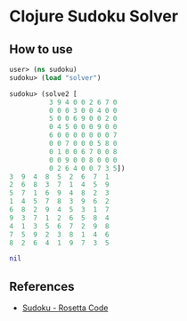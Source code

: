 # Clojure Sudoku Solver

## How to use

```clj
user> (ns sudoku)
sudoku> (load "solver")

sudoku> (solve2 [
          3 9 4 0 0 2 6 7 0
          0 0 0 3 0 0 4 0 0
          5 0 0 6 9 0 0 2 0
          0 4 5 0 0 0 9 0 0
          6 0 0 0 0 0 0 0 7
          0 0 7 0 0 0 5 8 0
          0 1 0 0 6 7 0 0 8
          0 0 9 0 0 8 0 0 0
          0 2 6 4 0 0 7 3 5])
3  9  4  8  5  2  6  7  1
2  6  8  3  7  1  4  5  9
5  7  1  6  9  4  8  2  3
1  4  5  7  8  3  9  6  2
6  8  2  9  4  5  3  1  7
9  3  7  1  2  6  5  8  4
4  1  3  5  6  7  2  9  8
7  5  9  2  3  8  1  4  6
8  2  6  4  1  9  7  3  5

nil
```

## References

* [Sudoku - Rosetta Code](http://rosettacode.org/wiki/Sudoku#Clojure)
